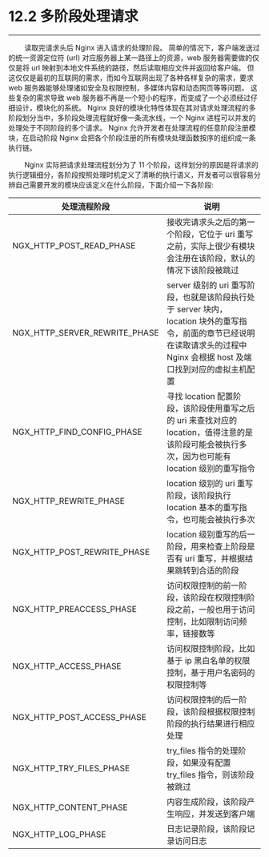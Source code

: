 # 12.2 多阶段处理请求
***

&emsp;&emsp;
读取完请求头后 Nginx 进入请求的处理阶段。
简单的情况下，客户端发送过的统一资源定位符 (url) 对应服务器上某一路径上的资源，web 服务器需要做的仅仅是将 url 映射到本地文件系统的路径，然后读取相应文件并返回给客户端。
但这仅仅是最初的互联网的需求，而如今互联网出现了各种各样复杂的需求，要求 web 服务器能够处理诸如安全及权限控制，多媒体内容和动态网页等等问题。
这些复杂的需求导致 web 服务器不再是一个短小的程序，而变成了一个必须经过仔细设计，模块化的系统。
Nginx 良好的模块化特性体现在其对请求处理流程的多阶段划分当中，多阶段处理流程就好像一条流水线，一个 Nginx 进程可以并发的处理处于不同阶段的多个请求。
Nginx 允许开发者在处理流程的任意阶段注册模块，在启动阶段 Nginx 会把各个阶段注册的所有模块处理函数按序的组织成一条执行链。

&emsp;&emsp;
Nginx 实际把请求处理流程划分为了 11 个阶段，这样划分的原因是将请求的执行逻辑细分，各阶段按照处理时机定义了清晰的执行语义，开发者可以很容易分辨自己需要开发的模块应该定义在什么阶段，下面介绍一下各阶段:

|处理流程阶段|说明|
| --- | --- |
|NGX\_HTTP\_POST\_READ\_PHASE|接收完请求头之后的第一个阶段，它位于 uri 重写之前，实际上很少有模块会注册在该阶段，默认的情况下该阶段被跳过|
|NGX\_HTTP\_SERVER\_REWRITE\_PHASE|server 级别的 uri 重写阶段，也就是该阶段执行处于 server 块内，location 块外的重写指令，前面的章节已经说明在读取请求头的过程中 Nginx 会根据 host 及端口找到对应的虚拟主机配置|
|NGX\_HTTP\_FIND\_CONFIG\_PHASE|寻找 location 配置阶段，该阶段使用重写之后的 uri 来查找对应的 location，值得注意的是该阶段可能会被执行多次，因为也可能有 location 级别的重写指令|
|NGX\_HTTP\_REWRITE\_PHASE|location 级别的 uri 重写阶段，该阶段执行 location 基本的重写指令，也可能会被执行多次|
|NGX\_HTTP\_POST\_REWRITE\_PHASE|location 级别重写的后一阶段，用来检查上阶段是否有 uri 重写，并根据结果跳转到合适的阶段|
|NGX\_HTTP\_PREACCESS\_PHASE|访问权限控制的前一阶段，该阶段在权限控制阶段之前，一般也用于访问控制，比如限制访问频率，链接数等|
|NGX\_HTTP\_ACCESS\_PHASE|访问权限控制阶段，比如基于 ip 黑白名单的权限控制，基于用户名密码的权限控制等|
|NGX\_HTTP\_POST\_ACCESS\_PHASE|访问权限控制的后一阶段，该阶段根据权限控制阶段的执行结果进行相应处理|
|NGX\_HTTP\_TRY\_FILES\_PHASE|try\_files 指令的处理阶段，如果没有配置 try\_files 指令，则该阶段被跳过|
|NGX\_HTTP\_CONTENT\_PHASE|内容生成阶段，该阶段产生响应，并发送到客户端|
|NGX\_HTTP\_LOG\_PHASE|日志记录阶段，该阶段记录访问日志|
